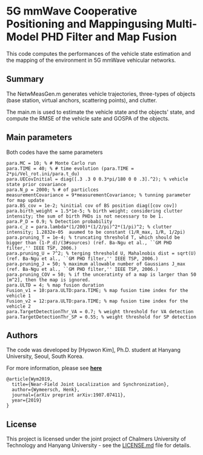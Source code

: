 # 5G mmWave Cooperative Positioning and Mappingusing Multi-Model PHD Filter and Map Fusion
This code computes the performances of the vehicle state estimation and the mapping of the environment in 5G mmWave vehicular networks.

## Summary
The NetwMeasGen.m generates vehicle trajectories, three-types of objects (base station, virtual anchors, scattering points), and clutter.

The main.m is used to estimate the vehicle state and the objects' state, and compute the RMSE of the vehicle sate and GOSPA of the objects.

## Main parameters
Both codes have the same parameters
```
para.MC = 10; % # Monte Carlo run
para.TIME = 40; % # time evolution (para.TIME = 2*pi/Vel_rot.ini/para.t_du)
para.UECovInitial = diag([.3 .3 0 0.3*pi/180 0 0 .3].^2); % vehicle state prior covariance
para.N_p = 2000; % # of particlces
measurementCovariance = 9*measurementCovariance; % tunning parameter for map update
para.BS_cov = 1e-2; %initial cov of BS position diag([cov cov])
para.birth_weight = 1.5*1e-5; % birth weight; considering clutter intensity; the sum of birth PHDs is not necessary to be 1.
para.P_D = 0.9; % Detection probability
para.c_z = para.lambda*(1/200)*(1/2/pi)^2*(1/pi)^2; % clutter intensity; 1.2832e-05  auumed to be constant (1/R_max, 1/R, 1/2pi)
para.pruning_T = 1e-4; % truncating threshold T, which should be bigger than (1-P_d)/(3#sources) (ref. Ba-Ngu et al., ``GM PHD filter,'' IEEE TSP, 2006.)
para.pruning_U = 7^2; % terging threshold U, Mahalnobis dist = sqrt(U) (ref. Ba-Ngu et al., ``GM PHD filter,'' IEEE TSP, 2006.)
para.pruning_J = 50; % maximum allowable number of Gaussians J_max (ref. Ba-Ngu et al., ``GM PHD filter,'' IEEE TSP, 2006.)
para.pruning_COV = 50; % if the unceratinty of a map is larger than 50 [m^2], then the map is ignored.
para.ULTD = 4; % map fusion duration
Fusion_v1 = 10:para.ULTD:para.TIME; % map fusion time index for the vehicle 1
Fusion_v2 = 12:para.ULTD:para.TIME; % map fusion time index for the vehicle 2
para.TargetDetectionThr_VA = 0.7; % weight threshold for VA detection
para.TargetDetectionThr_SP = 0.55; % weight threshold for SP detection
```

## Authors
The code was developed by [Hyowon Kim], Ph.D. student at Hanyang University, Seoul, South Korea.

For more information, please see **[here](https://arxiv.org/abs/1907.07411)**
```
@article{Wym2019,
  title={Near-Field Joint Localization and Synchronization},
  author={Wymeersch, Henk},
  journal={arXiv preprint arXiv:1907.07411},
  year={2019}
}
```


## License
This project is licensed under the joint project of Chalmers University of Technology and Hanyang University - see the [LICENSE.md](LICENSE.md) file for details.
